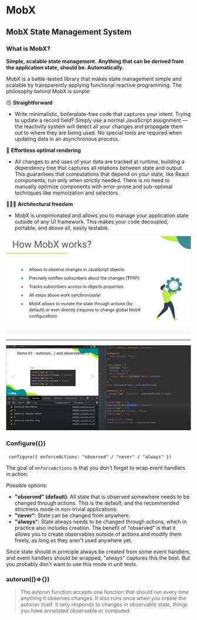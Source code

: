 # MobX

## MobX State Management System

### What is MobX?

**Simple, scalable state management.**
**Anything that can be derived from the application state, should be. Automatically.**

MobX is a battle-tested library that makes state management simple and scalable by transparently applying functional reactive programming. The philosophy behind MobX is simple:

😙 **Straightforward**

-   Write minimalistic, boilerplate-free code that captures your intent. Trying to update a record field? Simply use a normal JavaScript assignment — the reactivity system will detect all your changes and propagate them out to where they are being used. No special tools are required when updating data in an asynchronous process.

🚅 **Effortless optimal rendering**

-   All changes to and uses of your data are tracked at runtime, building a dependency tree that captures all relations between state and output. This guarantees that computations that depend on your state, like React components, run only when strictly needed. There is no need to manually optimize components with error-prone and sub-optimal techniques like memoization and selectors.

🤹🏻‍♂️ **Architectural freedom**

-   MobX is unopinionated and allows you to manage your application state outside of any UI framework. This makes your code decoupled, portable, and above all, easily testable.

![mobX](slides/MobX.jpg)

---

![mobX](slides/mobX_2.jpg)

### Configure({})

`
configure({
enforceActions: "observed" / "never" / "always"
})`

The goal of `enforceActions` is that you don't forget to wrap event handlers in action.

Possible options:

-   **"observed" (default)**: All state that is observed somewhere needs to be changed through actions. This is the default, and the recommended strictness mode in non-trivial applications.
-   **"never"**: State can be changed from anywhere.
-   **"always"**: State always needs to be changed through actions, which in practice also includes creation.
    The benefit of "observed" is that it allows you to create observables outside of actions and modify them freely, as long as they aren't used anywhere yet.

Since state should in principle always be created from some event handlers, and event handlers should be wrapped, "always" captures this the best. But you probably don't want to use this mode in unit tests.

### autorun(()=>{})

> The autorun function accepts one function that should run every time anything it observes changes. It also runs once when you create the autorun itself. It only responds to changes in observable state, things you have annotated observable or computed.
